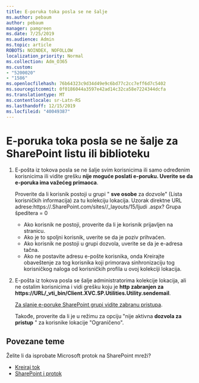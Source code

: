 ```yaml
---
title: E-poruka toka posla se ne šalje
ms.author: pebaum
author: pebaum
manager: pamgreen
ms.date: 7/25/2019
ms.audience: Admin
ms.topic: article
ROBOTS: NOINDEX, NOFOLLOW
localization_priority: Normal
ms.collection: Adm_O365
ms.custom:
- "5200020"
- "1586"
ms.openlocfilehash: 76b64323c9d34d49e9c6bd77c2cc7eff6d7c5402
ms.sourcegitcommit: 0f0186044a3597e42ad14c32ca58e7224344dcfa
ms.translationtype: MT
ms.contentlocale: sr-Latn-RS
ms.lasthandoff: 12/15/2019
ms.locfileid: "40049387"
---
```

# <a name="workflow-email-is-not-being-sent-for-a-sharepoint-list-or-library"></a>E-poruka toka posla se ne šalje za SharePoint listu ili biblioteku

1. E-pošta iz tokova posla se ne šalje svim korisnicima ili samo određenim korisnicima ili vidite grešku **nije moguće poslati e-poruku. Uverite se da e-poruka ima važećeg primaoca**.

    Proverite da li korisnik postoji u grupi " **sve osobe** za dozvole" (Lista korisničkih informacija) za tu kolekciju lokacija.  Uzorak direktne URL adrese:<tenant>https://.<sitename>SharePoint.com/sites//_layouts/15/ljudi .aspx? Grupa špeditera = 0

    - Ako korisnik ne postoji, proverite da li je korisnik prijavljen na stranicu. 
    - Ako je to spoljni korisnik, uverite se da je poziv prihvaćen.
    - Ako korisnik ne postoji u grupi dozvola, uverite se da je e-adresa tačna.
    - Ako ne postavite adresu e-pošte korisnika, onda Kreirajte obaveštenje za tog korisnika koji primorava sinhronizaciju tog korisničkog naloga od korisničkih profila u ovoj kolekciji lokacija.
 
2. E-pošta iz tokova posla se šalje administratorima kolekcije lokacija, ali ne ostalim korisnicima i vidi grešku koju je **http zabranjen za <span>https:</span>//URL/_vti_bin/Client.XVC.SP.Utilities.Utility.sendemail**.
 

    [Za slanje e-poruke SharePoint grupi vidite zabranu pristupa](https://docs.microsoft.com/sharepoint/support/sharing-and-permissions/access-denied-when-send-an-email-to-groups).

    Takođe, proverite da li je u režimu za opciju "nije aktivna **dozvola za pristup** " za korisnike lokacije "Ograničeno".


## <a name="related-topics"></a>Povezane teme
Želite li da isprobate Microsoft protok na SharePoint mreži?
- [Kreiraj tok](https://support.office.com/article/Create-a-flow-for-a-list-or-library-in-SharePoint-Online-or-OneDrive-for-Business-a9c3e03b-0654-46af-a254-20252e580d01) 
- [SharePoint i protok](https://flow.microsoft.com/blog/sharepoint-and-flow/) 


